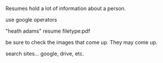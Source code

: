
Resumes hold a lot of information about a person. 

use google operators

"heath adams" resume filetype:pdf

be sure to check the images that come up. They may come up.

search sites... google, drive, etc.

